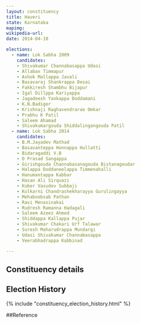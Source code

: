 ```yaml
---
layout: constituency
title: Haveri
state: Karnataka
mapimg: 
wikipedia-url: 
date: 2014-04-10

elections: 
  - name: Lok Sabha 2009
    candidates: 
    - Shivakumar Channabasappa Udasi 
    - Allabax Timmapur 
    - Ashok Mallappa Javali 
    - Basavaraj Shankrappa Desai 
    - Fakkiresh Shambhu Bijapur 
    - Igal Dillppa Kariyappa 
    - Jagadeesh Yankappa Doddamani 
    - K.N.Badiger 
    - Krishnaji Raghavendrarao Omkar 
    - Prabhu K Patil 
    - Saleem Ahamad 
    - Shivakumargouda Shiddalingangouda Patil  
  - name: Lok Sabha 2014
    candidates: 
    - B.M.Jayadev Mathad 
    - Basavanteppa Honnappa Hullatti 
    - Bidaragaddi V.B 
    - D Prasad Sangappa 
    - Girishgouda Channabasanagouda Bistanagoudar 
    - Halappa Doddaneelappa Timmenahalli 
    - Hanumantappa Kabbar 
    - Hasan Ali Sirquazi 
    - Kuber Vasudev Subbaji 
    - Kulkarni Chandrashekharayya Gurulingayya 
    - Mehaboobsab Pathan 
    - Ravi Menasinakai 
    - Rudresh Ramanna Hadagali 
    - Saleem Azeez Ahmed 
    - Shiddappa Kallappa Pujar 
    - Shivakumar Chakari Urf Talawar 
    - Suresh Maharudrappa Mundargi 
    - Udasi Shivakumar Channabasappa 
    - Veerabhadrappa Kabbinad  

---
```


## Constituency details


## Election History
{% include "constituency_election_history.html" %}

##Reference
